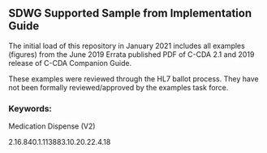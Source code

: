 ## SDWG Supported Sample from Implementation Guide

The initial load of this repository in January 2021 includes all examples (figures) from the June 2019 Errata published PDF of C-CDA 2.1 and 2019 release of C-CDA Companion Guide. 

These examples were reviewed through the HL7 ballot process. They have not been formally reviewed/approved by the examples task force.

### Keywords:

Medication Dispense (V2)
 
2.16.840.1.113883.10.20.22.4.18
